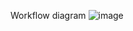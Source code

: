 Workflow diagram 
![image](https://github.com/A1Kumari/finance/assets/94031882/ce846df7-354e-4cb4-89c3-dc01b537e2cc)

